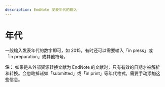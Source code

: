 ```yaml
---
description: EndNote 发表年代的输入
---
```


# 年代

一般输入发表年代的数字即可，如 2015，有时还可以需要输入「in press」或「in preparation」或其他符号。

**注：** 如果是从外部资源转换文献为 EndNote 的文献时，只有有效的日期才被解析和转换。会忽略掉诸如「submitted」或「in print」等年代格式，需要手动添加这些信息。

